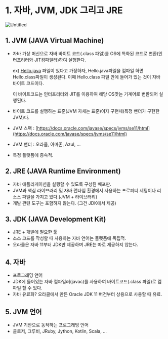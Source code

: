 # 1. 자바, JVM, JDK 그리고 JRE

![Untitled](https://user-images.githubusercontent.com/38093478/116171701-3abcd280-a744-11eb-8a3f-ccc1037a9d49.png)

## 1. **JVM (JAVA Virtual Machine)**

- 자바 가상 머신으로 자바 바이트 코드(.class 파일)를 OS에 특화된 코드로 변환(인터프리터와 JIT컴파일러)하여 실행한다.

    ex) [Hello.java](http://hello.java) 파일이 있다고 가정하자, Hello.java파일을 컴파일 하면 Hello.class파일이 생성된다. 이때 Hello.class 파일 안에 들어가 있는 것이 자바 바이트 코드이다.

    이 바이트코드는 인터프리터와 JIT를 이용하여 해당 OS맞는 기계어로 변환되어 실행된다.

- 바이트 코드를 실행하는 표준(JVM 자체는 표준)이자 구현체(특정 밴더가 구현한 JVM)다.
- JVM 스팩 : [https://docs.oracle.com/javase/specs/jvms/se11/html](https://docs.oracle.com/javase/specs/jvms/se11/html)
- JVM 밴더 : 오라클, 아마존, Azul, ...
- 특정 플랫폼에 종속적.

## 2. **JRE (JAVA Runtime Environment)**

- 자바 애플리케이션을 실행할 수 있도록 구성된 배포판.
- JVM과 핵심 라이브러리 및 자바 런타임 환경에서 사용하는 프로퍼티 세팅이나 리소스 파일을 가지고 있다.(JVM + 라이브러리)
- 개발 관련 도구는 포함하지 않는다. (그건 JDK에서 제공)

## 3. JDK (JAVA Development Kit)

- JRE + 개발에 필요한 툴
- 소스 코드를 작성할 때 사용하는 자바 언어는 플랫폼에 독립적.
- 오라클은 자바 11부터 JDK만 제공하며 JRE는 따로 제공하지 않는다.

## 4. 자바

- 프로그래밍 언어
- JDK에 들어있는 자바 컴파일러(javac)를 사용하여 바이트코드(.class 파일)로 컴파일 할 수 있다.
- 자바 유료화? 오라클에서 만든 Oracle JDK 11 버전부터 상용으로 사용할 때 유료.

## 5. JVM 언어

- JVM 기반으로 동작하는 프로그래밍 언어
- 클로저, 그루비, JRuby, Jython, Kotlin, Scala, ...
